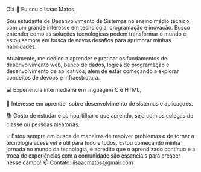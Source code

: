 Olá 👋 Eu sou o Isaac Matos

Sou estudante de Desenvolvimento de Sistemas no ensino médio técnico, com um grande interesse em tecnologia, programação e inovação. Busco entender como as soluções tecnológicas podem transformar o mundo e estou sempre em busca de novos desafios para aprimorar minhas habilidades.

Atualmente, me dedico a aprender e praticar os fundamentos de desenvolvimento web, banco de dados, lógica de programação e desenvolvimento de aplicativos, além de estar começando a explorar conceitos de devops e infraestrutura.

💻 Experiência intermediaria em linguagem C e HTML,

🚀 Interesse em aprender sobre desenvolvimento de sistemas e aplicaçoes.

📚 Gosto de estudar e compartilhar o que aprendo, seja com os colegas de classe ou pessoas aleatorias.

💡 Estou sempre em busca de maneiras de resolver problemas e de tornar a tecnologia acessível e útil para tudo e todos.
Estou começando minha jornada no mundo da tecnologia, e acredito que o aprendizado contínuo e a troca de experiências com a comunidade são essenciais para crescer nesse campo!
📫 Contato: iisaacmatos@gmail.com
<!---
xtrinksx/xtrinksx is a ✨ special ✨ repository because its `README.md` (this file) appears on your GitHub profile.
You can click the Preview link to take a look at your changes.
--->

